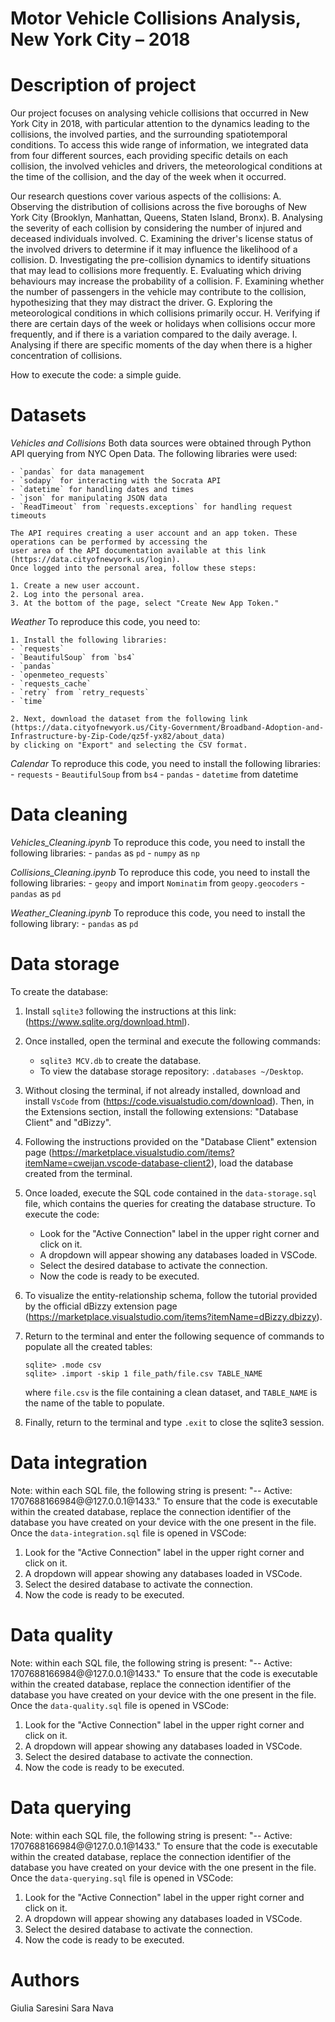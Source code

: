# Motor Vehicle Collisions Analysis, New York City – 2018

# Description of project

Our project focuses on analysing vehicle collisions that occurred in New York City in 2018, 
with particular attention to the dynamics leading to the collisions, the involved parties, 
and the surrounding spatiotemporal conditions. To access this wide range of information, 
we integrated data from four different sources, each providing specific details on each collision, 
the involved vehicles and drivers, the meteorological conditions at the time of the collision, and 
the day of the week when it occurred.

Our research questions cover various aspects of the collisions:
A.	Observing the distribution of collisions across the five boroughs of New York City 
    (Brooklyn, Manhattan, Queens, Staten Island, Bronx).
B.	Analysing the severity of each collision by considering the number of injured and deceased 
    individuals involved.
C.	Examining the driver's license status of the involved drivers to determine if it may influence 
    the likelihood of a collision.
D.	Investigating the pre-collision dynamics to identify situations that may lead to collisions more 
    frequently.
E.	Evaluating which driving behaviours may increase the probability of a collision.
F.	Examining whether the number of passengers in the vehicle may contribute to the collision, 
    hypothesizing that they may distract the driver.
G.	Exploring the meteorological conditions in which collisions primarily occur.
H.	Verifying if there are certain days of the week or holidays when collisions occur more frequently, 
    and if there is a variation compared to the daily average.
I.	Analysing if there are specific moments of the day when there is a higher concentration of collisions.

How to execute the code: a simple guide. 

# Datasets

*Vehicles and Collisions*
    Both data sources were obtained through Python API querying from NYC Open Data. The following libraries 
    were used:

    - `pandas` for data management
    - `sodapy` for interacting with the Socrata API
    - `datetime` for handling dates and times
    - `json` for manipulating JSON data
    - `ReadTimeout` from `requests.exceptions` for handling request timeouts

    The API requires creating a user account and an app token. These operations can be performed by accessing the 
    user area of the API documentation available at this link (https://data.cityofnewyork.us/login). 
    Once logged into the personal area, follow these steps:

    1. Create a new user account.
    2. Log into the personal area.
    3. At the bottom of the page, select "Create New App Token."


*Weather*
    To reproduce this code, you need to:

    1. Install the following libraries:
    - `requests`
    - `BeautifulSoup` from `bs4`
    - `pandas`
    - `openmeteo_requests`
    - `requests_cache`
    - `retry` from `retry_requests`
    - `time`

    2. Next, download the dataset from the following link 
    (https://data.cityofnewyork.us/City-Government/Broadband-Adoption-and-Infrastructure-by-Zip-Code/qz5f-yx82/about_data) 
    by clicking on "Export" and selecting the CSV format.

*Calendar*
    To reproduce this code, you need to install the following libraries:
    - `requests`
    - `BeautifulSoup` from `bs4`
    - `pandas`
    - `datetime` from datetime


# Data cleaning

*Vehicles_Cleaning.ipynb*
    To reproduce this code, you need to install the following libraries:
        - `pandas` as `pd`
        - `numpy` as `np`

*Collisions_Cleaning.ipynb*
    To reproduce this code, you need to install the following libraries:
        - `geopy` and import `Nominatim` from `geopy.geocoders`
        - `pandas` as `pd`

*Weather_Cleaning.ipynb*
    To reproduce this code, you need to install the following library:
        - `pandas` as `pd`


# Data storage

To create the database:

1. Install `sqlite3` following the instructions at this link: (https://www.sqlite.org/download.html).
2. Once installed, open the terminal and execute the following commands:
   - `sqlite3 MCV.db` to create the database.
   - To view the database storage repository: `.databases ~/Desktop`.

3. Without closing the terminal, if not already installed, download and install `VsCode` from 
    (https://code.visualstudio.com/download). Then, in the Extensions section, install the 
    following extensions: "Database Client" and "dBizzy".

4. Following the instructions provided on the "Database Client" extension page 
    (https://marketplace.visualstudio.com/items?itemName=cweijan.vscode-database-client2), load the 
    database created from the terminal.

5. Once loaded, execute the SQL code contained in the `data-storage.sql` file, which contains 
    the queries for creating the database structure. To execute the code:
    - Look for the "Active Connection" label in the upper right corner and click on it. 
    - A dropdown will appear showing any databases loaded in VSCode. 
    - Select the desired database to activate the connection. 
    - Now the code is ready to be executed.

6. To visualize the entity-relationship schema, follow the tutorial provided by the official dBizzy 
    extension page (https://marketplace.visualstudio.com/items?itemName=dBizzy.dbizzy).

7. Return to the terminal and enter the following sequence of commands to populate all the created tables:
   ```
   sqlite> .mode csv
   sqlite> .import -skip 1 file_path/file.csv TABLE_NAME
   ```
   where `file.csv` is the file containing a clean dataset, and `TABLE_NAME` is the name of the table to populate.

8. Finally, return to the terminal and type `.exit` to close the sqlite3 session.


# Data integration 

Note: within each SQL file, the following string is present: "-- Active: 1707688166984@@127.0.0.1@1433." 
To ensure that the code is executable within the created database, replace the connection identifier of 
the database you have created on your device with the one present in the file.
Once the `data-integration.sql` file is opened in VSCode:

1. Look for the "Active Connection" label in the upper right corner and click on it. 
2. A dropdown will appear showing any databases loaded in VSCode. 
3. Select the desired database to activate the connection. 
4. Now the code is ready to be executed.


# Data quality

Note: within each SQL file, the following string is present: "-- Active: 1707688166984@@127.0.0.1@1433." 
To ensure that the code is executable within the created database, replace the connection identifier of 
the database you have created on your device with the one present in the file.
Once the `data-quality.sql` file is opened in VSCode:

1. Look for the "Active Connection" label in the upper right corner and click on it. 
2. A dropdown will appear showing any databases loaded in VSCode. 
3. Select the desired database to activate the connection. 
4. Now the code is ready to be executed.


# Data querying

Note: within each SQL file, the following string is present: "-- Active: 1707688166984@@127.0.0.1@1433." 
To ensure that the code is executable within the created database, replace the connection identifier of 
the database you have created on your device with the one present in the file.
Once the `data-querying.sql` file is opened in VSCode:

1. Look for the "Active Connection" label in the upper right corner and click on it. 
2. A dropdown will appear showing any databases loaded in VSCode. 
3. Select the desired database to activate the connection. 
4. Now the code is ready to be executed.


# Authors

Giulia Saresini
Sara Nava

